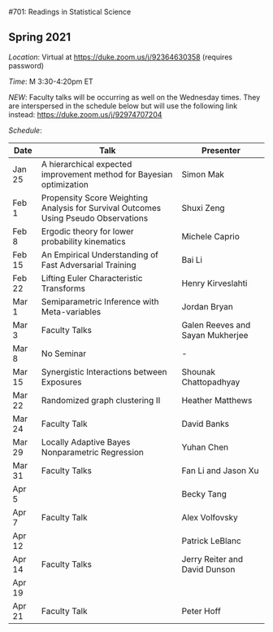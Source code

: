 #701: Readings in Statistical Science

## Spring 2021

*Location*: Virtual at https://duke.zoom.us/j/92364630358 (requires password)

*Time*: M 3:30-4:20pm ET

*NEW*: Faculty talks will be occurring as well on the Wednesday times. They are interspersed in the schedule below but will use the following link instead: https://duke.zoom.us/j/92974707204 

*Schedule*:

| Date | Talk | Presenter |
|------|--------------|-----------|
| Jan 25 | A hierarchical expected improvement method for Bayesian optimization | Simon Mak |
| Feb 1 | Propensity Score Weighting Analysis for Survival Outcomes Using Pseudo Observations  | Shuxi Zeng |
| Feb 8 | Ergodic theory for lower probability kinematics | Michele Caprio |
| Feb 15 | An Empirical Understanding of Fast Adversarial Training | Bai Li |
| Feb 22 | Lifting Euler Characteristic Transforms  | Henry Kirveslahti |
| Mar 1 | Semiparametric Inference with Meta-variables | Jordan Bryan | 
| Mar 3 | Faculty Talks | Galen Reeves and Sayan Mukherjee |
| Mar 8 | No Seminar | - |
| Mar 15 | Synergistic Interactions between Exposures | Shounak Chattopadhyay |
| Mar 22 | Randomized graph clustering II | Heather Matthews |
| Mar 24| Faculty Talk | David Banks |
| Mar 29 | Locally Adaptive Bayes Nonparametric Regression | Yuhan Chen | 
| Mar 31 | Faculty Talks | Fan Li and Jason Xu |
| Apr 5 | | Becky Tang |
| Apr 7 | Faculty Talk | Alex Volfovsky |
| Apr 12 | | Patrick LeBlanc |
| Apr 14 | Faculty Talks | Jerry Reiter and David Dunson |
| Apr 19 | | |
| Apr 21 | Faculty Talk | Peter Hoff |




